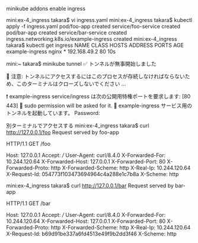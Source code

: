minikube addons enable ingress



mini:ex-4_ingress takara$ vi ingress.yaml
mini:ex-4_ingress takara$ kubectl apply -f ingress.yaml 
pod/foo-app created
service/foo-service created
pod/bar-app created
service/bar-service created
ingress.networking.k8s.io/example-ingress created
mini:ex-4_ingress takara$ kubectl get ingress
NAME              CLASS   HOSTS   ADDRESS        PORTS   AGE
example-ingress   nginx   *       192.168.49.2   80      10s

mini:~ takara$ minikube tunnel
✅  トンネルが無事開始しました

📌  注意: トンネルにアクセスするにはこのプロセスが存続しなければならないため、このターミナルはクローズしないでください ...

❗  example-ingress service/ingress は次の公開用特権ポートを要求します:  [80 443]
🔑  sudo permission will be asked for it.
🏃  example-ingress サービス用のトンネルを起動しています。
Password:



別ターミナルでアクセスする
mini:ex-4_ingress takara$ curl http://127.0.0.1/foo
Request served by foo-app

HTTP/1.1 GET /foo

Host: 127.0.0.1
Accept: */*
User-Agent: curl/8.4.0
X-Forwarded-For: 10.244.120.64
X-Forwarded-Host: 127.0.0.1
X-Forwarded-Port: 80
X-Forwarded-Proto: http
X-Forwarded-Scheme: http
X-Real-Ip: 10.244.120.64
X-Request-Id: 054773f103473694964c4a288e1c7b8a
X-Scheme: http


mini:ex-4_ingress takara$ curl http://127.0.0.1/bar
Request served by bar-app

HTTP/1.1 GET /bar

Host: 127.0.0.1
Accept: */*
User-Agent: curl/8.4.0
X-Forwarded-For: 10.244.120.64
X-Forwarded-Host: 127.0.0.1
X-Forwarded-Port: 80
X-Forwarded-Proto: http
X-Forwarded-Scheme: http
X-Real-Ip: 10.244.120.64
X-Request-Id: b69d91be337a6fd4513e49f9b2dd3f46
X-Scheme: http


